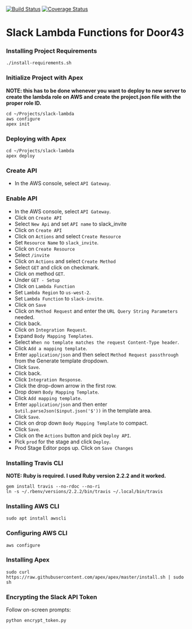 [![Build Status](https://travis-ci.org/unfoldingWord-dev/slack-lambda.svg)](https://travis-ci.org/unfoldingWord-dev/slack-lambda) [![Coverage Status](https://coveralls.io/repos/github/unfoldingWord-dev/slack-lambda/badge.svg?v=1)](https://coveralls.io/github/unfoldingWord-dev/slack-lambda)

# Slack Lambda Functions for Door43

### Installing Project Requirements

    ./install-requirements.sh
    
### Initialize Project with Apex
__NOTE: this has to be done whenever you want to deploy to new server to create the lambda role on AWS and create the project.json file with the proper role ID.__

    cd ~/Projects/slack-lambda
    aws configure
    apex init

### Deploying with Apex

    cd ~/Projects/slack-lambda
    apex deploy

### Create API
* In the AWS console, select `API Gateway`.


### Enable API

* In the AWS console, select `API Gateway`.
* Click on `Create API`
* Select `New Api` and set `API name` to slack_invite
* Click on `Create API`
* Click on `Actions` and select `Create Resource`
* Set `Resource Name` to `slack_invite`.
* Click on `Create Resource`
* Select `/invite`
* Click on `Actions` and select `Create Method`
* Select `GET` and click on checkmark.
* Click on method `GET`.
* Under `GET - Setup`
* Click on `Lambda Function`
* Set `Lambda Region` to `us-west-2`.
* Set `Lambda Function` to `slack-invite`.
* Click on `Save`
* Click on `Method Request` and enter the `URL Query String Parameters` needed.
* Click back.
* Click on `Integration Request`.
* Expand `Body Mapping Templates`.
* Select `When no template matches the request Content-Type header`.
* Click `Add a mapping template`.
* Enter `application/json` and then select `Method Request passthrough` from the Generate template dropdown.
* Click `Save`.
* Click back.
* Click `Integration Response`.
* Click the drop-down arrow in the first row.
* Drop down `Body Mapping Template`.
* Click `Add mapping template`.
* Enter `application/json` and then enter `$util.parseJson($input.json('$'))` in the template area.
* Click `Save`.
* Click on drop down `Body Mapping Template` to compact.
* Click `Save`.
* Click on the `Actions` button and pick `Deploy API`.
* Pick `prod` for the stage and click `Deploy`.
* Prod Stage Editor pops up.  Click on `Save Changes`

### Installing Travis CLI

__NOTE: Ruby is required. I used Ruby version 2.2.2 and it worked.__

    gem install travis --no-rdoc --no-ri
    ln -s ~/.rbenv/versions/2.2.2/bin/travis ~/.local/bin/travis

### Installing AWS CLI

    sudo apt install awscli

### Configuring AWS CLI

    aws configure

### Installing Apex

    sudo curl https://raw.githubusercontent.com/apex/apex/master/install.sh | sudo sh

### Encrypting the Slack API Token

Follow on-screen prompts:

    python encrypt_token.py
